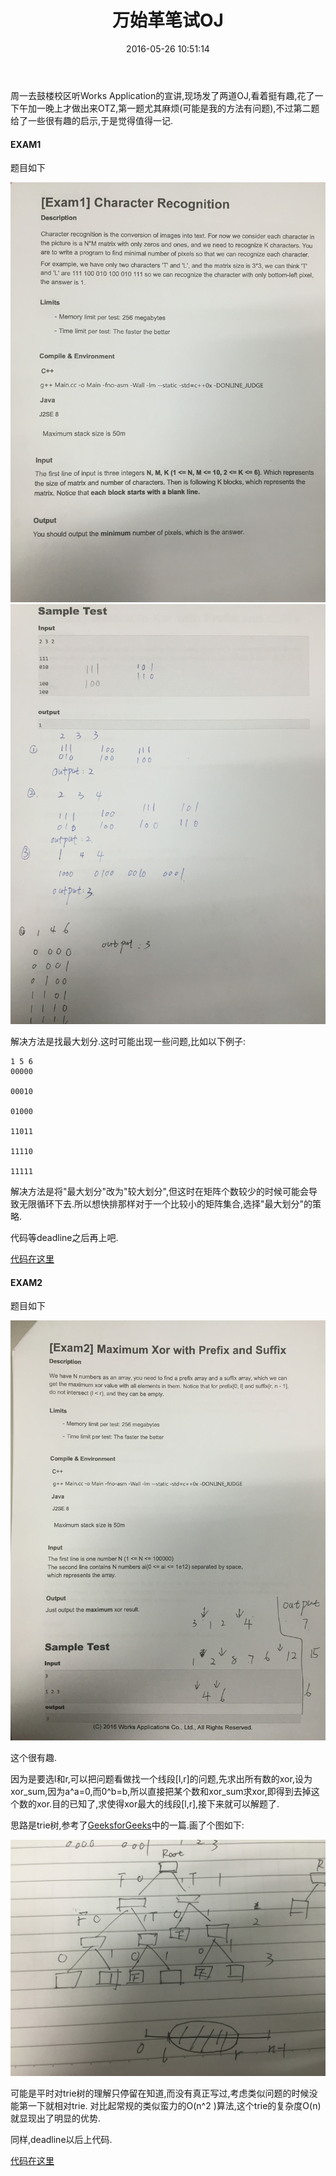 ﻿---
layout: post
title: 万始革笔试OJ
date: 2016-05-26 10:51:14
tags: 
category: 
comments: true
---


周一去鼓楼校区听Works Application的宣讲,现场发了两道OJ,看着挺有趣,花了一下午加一晚上才做出来OTZ,第一题尤其麻烦(可能是我的方法有问题),不过第二题给了一些很有趣的启示,于是觉得值得一记.

#### EXAM1

题目如下

<img src="../res/2016-05-26-万始革笔试OJ/exam1_0.JPG">
<br>
<img src="../res/2016-05-26-万始革笔试OJ/exam1_1.JPG">

解决方法是找最大划分.这时可能出现一些问题,比如以下例子:

```
1 5 6    
00000    

00010    

01000    

11011    

11110    

11111    
```

解决方法是将"最大划分"改为"较大划分",但这时在矩阵个数较少的时候可能会导致无限循环下去.所以想快排那样对于一个比较小的矩阵集合,选择"最大划分"的策略.

代码等deadline之后再上吧.

[代码在这里]()

#### EXAM2

题目如下

<img src="../res/2016-05-26-万始革笔试OJ/exam2.JPG">

这个很有趣.

因为是要选l和r,可以把问题看做找一个线段[l,r]的问题,先求出所有数的xor,设为xor_sum,因为a\^a=0,而0\^b=b,所以直接把某个数和xor_sum求xor,即得到去掉这个数的xor.目的已知了,求使得xor最大的线段[l,r],接下来就可以解题了.

思路是trie树,参考了[GeeksforGeeks](http://www.geeksforgeeks.org/find-the-maximum-subarray-xor-in-a-given-array/)中的一篇.画了个图如下:

<img src="../res/2016-05-26-万始革笔试OJ/tree.JPG">

可能是平时对trie树的理解只停留在知道,而没有真正写过,考虑类似问题的时候没能第一下就相对trie. 对比起常规的类似蛮力的O(n^2 )算法,这个trie的复杂度O(n)就显现出了明显的优势.

同样,deadline以后上代码.

[代码在这里]()
